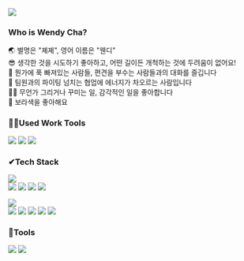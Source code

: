 <img src="https://capsule-render.vercel.app/api?type=waving&color=7E38EC&height=300&section=header&text=Welcome%20to%20Wendy's%20Gitlog❤&fontSize=25&fontColor=ffffff&animation=twinkling" />

### Who is Wendy Cha?</br>
🌏 별명은 "졔졔", 영어 이름은 "웬디" </br>
😎 생각한 것을 시도하기 좋아하고, 어떤 길이든 개척하는 것에 두려움이 없어요!</br>
👄 뭔가에 푹 빠져있는 사람들, 편견을 부수는 사람들과의 대화를 즐깁니다</br>
👥 팀원과의 파이팅 넘치는 협업에 에너지가 차오르는 사람입니다</br>
✍🏻 무언가 그리거나 꾸미는 일, 감각적인 일을 좋아합니다</br>
💜 보라색을 좋아해요

### 🤝🏻Used Work Tools</br>
<img src="https://img.shields.io/badge/-Notion-000000?style=for-the-badge&logo=Notion&logoColor=white"> <img src="https://img.shields.io/badge/-GitLab-FCA121?style=for-the-badge&logo=GitLab"> <img src="https://img.shields.io/badge/-Sourcetree-0052CC?style=for-the-badge&logo=Sourcetree&logoColor=white">

### ✔Tech Stack</br>
<img src="https://img.shields.io/badge/-💡Used at the main-ffffff"></br>
<img src="https://img.shields.io/badge/-vue.js-4FC08D?style=for-the-badge&logo=Vue.js&logoColor=black"> <img src="https://img.shields.io/badge/-quasar framework-1976D2?style=for-the-badge&logo=Quasar&logoColor=black"> <img src="https://img.shields.io/badge/-HTML-E34F26?style=for-the-badge&logo=HTML5&logoColor=black"> <img src="https://img.shields.io/badge/-CSS-1572B6?style=for-the-badge&logo=CSS3&logoColor=black">

<img src="https://img.shields.io/badge/-💡Used at least once-ffffff"></br>
<img src="https://img.shields.io/badge/-JAVA-007396?style=for-the-badge&logo=Java&logoColor=white"> <img src="https://img.shields.io/badge/-JavaScript-F7DF1E?style=for-the-badge&logo=JavaScript&logoColor=black"> <img src="https://img.shields.io/badge/-oracle-F80000?style=for-the-badge&logo=Oracle&logoColor=black"> <img src="https://img.shields.io/badge/-Spring-6DB33F?style=for-the-badge&logo=Spring&logoColor=black"> <img src="https://img.shields.io/badge/-Spring Boot-6DB33F?style=for-the-badge&logo=SpringBoot&logoColor=black">

### 🎨Tools</br>
<img src="https://img.shields.io/badge/-Adobe Illustrator-FF9A00?style=for-the-badge&logo=Adobe Illustrator&logoColor=black"> <img src="https://img.shields.io/badge/-Adobe Photoshop-31A8FF?style=for-the-badge&logo=Adobe Photoshop&logoColor=black">
